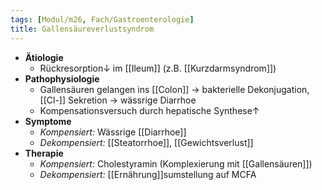 ```yaml
---
tags: [Modul/m26, Fach/Gastroenterologie]
title: Gallensäureverlustsyndrom
---
```

- **Ätiologie**
	- Rückresorption↓ im [[Ileum]] (z.B. [[Kurzdarmsyndrom]])
- **Pathophysiologie**
	- Gallensäuren gelangen ins [[Colon]] → bakterielle Dekonjugation, [[Cl-]] Sekretion → wässrige Diarrhoe
	- Kompensationsversuch durch hepatische Synthese↑
- **Symptome**
	- *Kompensiert:* Wässrige [[Diarrhoe]]
	- *Dekompensiert:* [[Steatorrhoe]], [[Gewichtsverlust]]
- **Therapie**
	- *Kompensiert:* Cholestyramin (Komplexierung mit [[Gallensäuren]])
	- *Dekompensiert:* [[Ernährung]]sumstellung auf MCFA